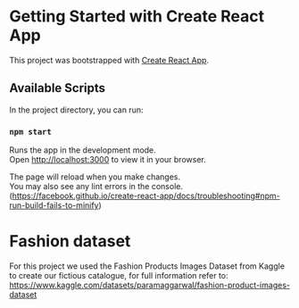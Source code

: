 # Getting Started with Create React App

This project was bootstrapped with [Create React App](https://github.com/facebook/create-react-app).

## Available Scripts

In the project directory, you can run:

### `npm start`

Runs the app in the development mode.\
Open [http://localhost:3000](http://localhost:3000) to view it in your browser.

The page will reload when you make changes.\
You may also see any lint errors in the console.
(https://facebook.github.io/create-react-app/docs/troubleshooting#npm-run-build-fails-to-minify)

# Fashion dataset

For this project we used the Fashion Products Images Dataset from Kaggle to create our fictious catalogue, for full information refer to:
https://www.kaggle.com/datasets/paramaggarwal/fashion-product-images-dataset
